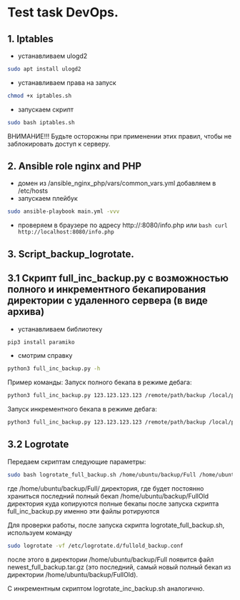 # Test task DevOps.

## 1. Iptables

- устанавливаем ulogd2
```bash
sudo apt install ulogd2
```
- устанавливаем права на запуск
```bash
chmod +x iptables.sh
```
- запускаем скрипт
```bash
sudo bash iptables.sh
```
ВНИМАНИЕ!!! Будьте осторожны при применении этих правил, чтобы не заблокировать доступ к серверу.

## 2. Ansible role nginx and PHP

- домен из /ansible_nginx_php/vars/common_vars.yml добавляем в /etc/hosts
- запускаем плейбук
```bash
sudo ansible-playbook main.yml -vvv
```
- проверяем в браузере по адресу http://<domain>:8080/info.php или ```bash curl http://localhost:8080/info.php```

## 3. Script_backup_logrotate.

## 3.1 Скрипт full_inc_backup.py с возможностью полного и инкрементного бекапирования директории с удаленного сервера (в виде архива)

- устанавливаем библиотеку
```bash
pip3 install paramiko
```
- смотрим справку
```bash
python3 full_inc_backup.py -h
```

Пример команды:
Запуск полного бекапа в режиме дебага:
```bash
python3 full_inc_backup.py 123.123.123.123 /remote/path/backup /local/path/backup/ -u user -k /path/ssh-key/.ssh/id_rsa full -d
```
Запуск инкрементного бекапа в режиме дебага:
```bash
python3 full_inc_backup.py 123.123.123.123 /remote/path/backup /local/path/backup/ -u user -k /path/ssh-key/.ssh/id_rsa inc -d
```

## 3.2 Logrotate

Передаем скриптам следующие параметры:
```bash
sudo bash logrotate_full_backup.sh /home/ubuntu/backup/Full /home/ubuntu/backup/FullOld
```
где /home/ubuntu/backup/Full/ директория, где будет постоянно храниться последний полный бекап
    /home/ubuntu/backup/FullOld директория куда копируются полные бекапы после запуска скрипта full_inc_backup.py именно эти файлы ротируются

Для проверки работы, после запуска скрипта logrotate_full_backup.sh, используем команду 
```bash
sudo logrotate -vf /etc/logrotate.d/fullold_backup.conf
```
после этого в директории /home/ubuntu/backup/Full появится файл newest_full_backup.tar.gz (это последний, самый новый полный бекап из директории /home/ubuntu/backup/FullOld).

С инкрементным скриптом logrotate_inc_backup.sh аналогично.
